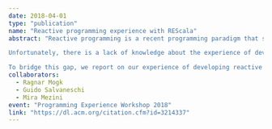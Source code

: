 ```yaml
---
date: 2018-04-01
type: "publication"
name: "Reactive programming experience with REScala"
abstract: "Reactive programming is a recent programming paradigm that specifically targets reactive applications. Over the years, a number of reactive languages have been proposed, with different combinations of features, and various target domains.

Unfortunately, there is a lack of knowledge about the experience of developing software applications with reactive languages. As a result, a number of design choices in reactive programming languages remain disconnected from experience and the applicability of reactive programming to various domains remains unclear.

To bridge this gap, we report on our experience of developing reactive applications as well as teaching reactive programming in REScala, which we collected over several years of research and practice."
collaborators:
  - Ragnar Mogk
  - Guido Salvaneschi
  - Mira Mezini
event: "Programming Experience Workshop 2018"
link: "https://dl.acm.org/citation.cfm?id=3214337"
---
```

